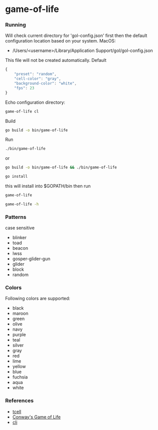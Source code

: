 # game-of-life

### Running

Will check current directory for 'gol-config.json' first then the default configuration location based on your system.
MacOS:
- /Users/&lt;username&gt;/Library/Application Support/gol/gol-config.json

This file will not be created automatically.
Default
```js
{
    "preset": "random",
    "cell-color": "gray",
    "background-color": "white",
    "fps": 23
}
```

Echo configuration directory: 
```sh 
game-of-life cl
```

Build
```sh
go build -o bin/game-of-life
```

Run
```sh
./bin/game-of-life
```

or

```sh
go build -o bin/game-of-life && ./bin/game-of-life
```

```sh
go install
```

this will install into $GOPATH/bin then run

```sh
game-of-life
```

```sh
game-of-life -h
```

### Patterns

case sensitive
- blinker
- toad
- beacon
- lwss
- gosper-glider-gun
- glider
- block
- random

### Colors

Following colors are supported:
- black
- maroon
- green
- olive
- navy
- purple
- teal
- silver
- gray
- red
- lime
- yellow
- blue
- fuchsia
- aqua
- white

### References

- [tcell](https://github.com/gdamore/tcell)
- [Conway's Game of Life](https://en.wikipedia.org/wiki/Conway%27s_Game_of_Life)
- [cli](https://github.com/urfave/cli)
